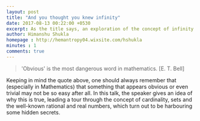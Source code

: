 ```yaml
---
layout: post
title: "And you thought you knew infinity"
date: 2017-08-13 00:22:00 +0530
excerpt: As the title says, an exploration of the concept of infinity
author: Himanshu Shukla 
homepage : http://hemantropy04.wixsite.com/hshukla
minutes : 1
comments: true
---
```

>'Obvious' is the most dangerous word in mathematics. [E. T. Bell]

Keeping in mind the quote above, one should always remember that (especially in Mathematics) that something that appears obvious or even trivial may not be so easy after all. In this talk, the speaker gives an idea of why this is true, leading a tour through the concept of cardinality, sets and the well-known rational and real numbers, which turn out to be harbouring some hidden secrets.